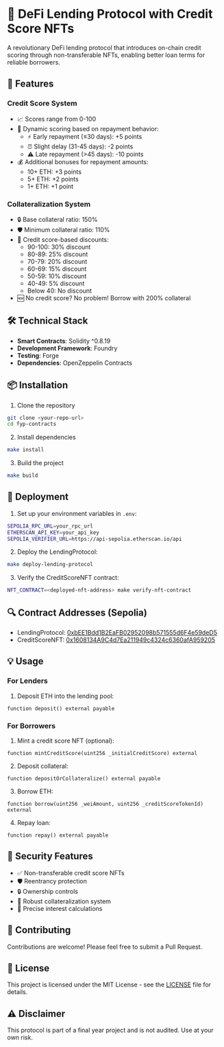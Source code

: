 # 🏦 DeFi Lending Protocol with Credit Score NFTs

A revolutionary DeFi lending protocol that introduces on-chain credit scoring through non-transferable NFTs, enabling better loan terms for reliable borrowers.

## 🌟 Features

### Credit Score System
- 📈 Scores range from 0-100
- 🎯 Dynamic scoring based on repayment behavior:
  - ⚡ Early repayment (≤30 days): +5 points
  - ⏰ Slight delay (31-45 days): -2 points
  - ⚠️ Late repayment (>45 days): -10 points
- 💰 Additional bonuses for repayment amounts:
  - 10+ ETH: +3 points
  - 5+ ETH: +2 points
  - 1+ ETH: +1 point

### Collateralization System
- 🔒 Base collateral ratio: 150%
- 🛡️ Minimum collateral ratio: 110%
- 💎 Credit score-based discounts:
  - 90-100: 30% discount
  - 80-89: 25% discount
  - 70-79: 20% discount
  - 60-69: 15% discount
  - 50-59: 10% discount
  - 40-49: 5% discount
  - Below 40: No discount
- 🆕 No credit score? No problem! Borrow with 200% collateral

## 🛠 Technical Stack

- **Smart Contracts**: Solidity ^0.8.19
- **Development Framework**: Foundry
- **Testing**: Forge
- **Dependencies**: OpenZeppelin Contracts

## 📦 Installation

1. Clone the repository
```bash
git clone <your-repo-url>
cd fyp-contracts
```

2. Install dependencies
```bash
make install
```

3. Build the project
```bash
make build
```

## 🚀 Deployment

1. Set up your environment variables in `.env`:
```bash
SEPOLIA_RPC_URL=your_rpc_url
ETHERSCAN_API_KEY=your_api_key
SEPOLIA_VERIFIER_URL=https://api-sepolia.etherscan.io/api
```

2. Deploy the LendingProtocol:
```bash
make deploy-lending-protocol
```

3. Verify the CreditScoreNFT contract:
```bash
NFT_CONTRACT=<deployed-nft-address> make verify-nft-contract
```

## 🔍 Contract Addresses (Sepolia)

- LendingProtocol: [0xbEE1Bdd1B2EaFB02952098b571555d6F4e59deD5](https://sepolia.etherscan.io/address/0xbee1bdd1b2eafb02952098b571555d6f4e59ded5)
- CreditScoreNFT: [0x1608134A9C4d7Ea211949c4324c6360afA959205](https://sepolia.etherscan.io/address/0x1608134a9c4d7ea211949c4324c6360afa959205)

## 💡 Usage

### For Lenders
1. Deposit ETH into the lending pool:
```solidity
function deposit() external payable
```

### For Borrowers
1. Mint a credit score NFT (optional):
```solidity
function mintCreditScore(uint256 _initialCreditScore) external
```

2. Deposit collateral:
```solidity
function depositOrCollateralize() external payable
```

3. Borrow ETH:
```solidity
function borrow(uint256 _weiAmount, uint256 _creditScoreTokenId) external
```

4. Repay loan:
```solidity
function repay() external payable
```

## 🔐 Security Features

- ✅ Non-transferable credit score NFTs
- 🛡️ Reentrancy protection
- 🔒 Ownership controls
- 💪 Robust collateralization system
- 🎯 Precise interest calculations

## 🤝 Contributing

Contributions are welcome! Please feel free to submit a Pull Request.

## 📄 License

This project is licensed under the MIT License - see the [LICENSE](LICENSE) file for details.

## ⚠️ Disclaimer

This protocol is part of a final year project and is not audited. Use at your own risk.
